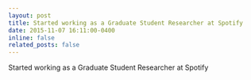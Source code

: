 ```yaml
---
layout: post
title: Started working as a Graduate Student Researcher at Spotify
date: 2015-11-07 16:11:00-0400
inline: false
related_posts: false
---
```


Started working as a Graduate Student Researcher at Spotify

